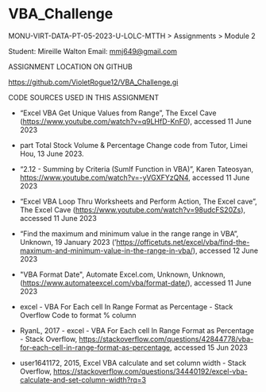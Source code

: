 # VBA_Challenge

MONU-VIRT-DATA-PT-05-2023-U-LOLC-MTTH > Assignments > Module 2

Student:  Mireille Walton 
Email: mmj649@gmail.com


ASSIGNMENT LOCATION ON GITHUB

https://github.com/VioletRogue12/VBA_Challenge.gi



CODE SOURCES USED IN THIS ASSIGNMENT


- “Excel VBA Get Unique Values from Range”, The Excel Cave (https://www.youtube.com/watch?v=q9LHfD-KnF0), accessed 11 June 2023

- part Total Stock Volume & Percentage Change code from Tutor, Limei Hou, 13 June 2023. 

- “2.12 - Summing by Criteria (SumIf Function in VBA)”, Karen Tateosyan, https://www.youtube.com/watch?v=-yVGXFYzQN4, accessed 11 June 2023

- “Excel VBA Loop Thru Worksheets and Perform Action, The Excel cave”, The Excel Cave (https://www.youtube.com/watch?v=98udcFS20Zs), accessed 11 June 2023

-   “Find the maximum and minimum value in the range range in VBA”, Unknown, 19 January 2023 (’https://officetuts.net/excel/vba/find-the-maximum-and-minimum-value-in-the-range-in-vba/), accessed 12 June 2023
  
- "VBA Format Date", Automate Excel.com, Unknown, Unknown, (https://www.automateexcel.com/vba/format-date/), accessed 11 June 2023
  
- excel - VBA For Each cell In Range Format as Percentage - Stack Overflow
 Code to format % column

 - RyanL, 2017 - excel - VBA For Each cell In Range Format as Percentage - Stack Overflow, https://stackoverflow.com/questions/42844778/vba-for-each-cell-in-range-format-as-percentage, accessed 15 Jun 2023
   
- user1641172, 2015, Excel VBA calculate and set column width - Stack Overflow, https://stackoverflow.com/questions/34440192/excel-vba-calculate-and-set-column-width?rq=3
 
 
